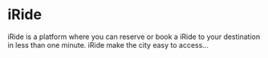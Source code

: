 # iRide
iRide is a platform where you can reserve or book a iRide to your destination in less than one minute. iRide make the city easy to access...

